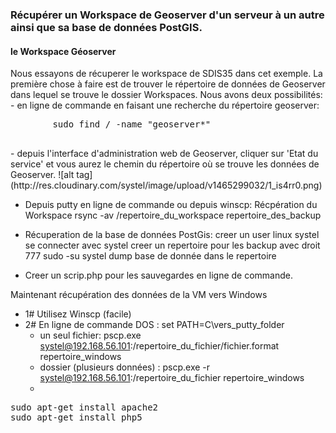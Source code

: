 ### Récupérer un Workspace de Geoserver d'un serveur à un autre ainsi que sa base de données PostGIS.
<h4>le Workspace Géoserver</h4>
Nous essayons de récuperer le workspace de SDIS35 dans cet exemple. La première chose à faire est de trouver le répertoire de données de Geoserver dans lequel se trouve le dossier Workspaces. Nous avons deux possibilités:
- en ligne de commande en faisant une recherche du répertoire geoserver:
	<pre class="lang:default decode:true">
		sudo find / -name "geoserver*"
	</pre>
- depuis l'interface d'administration web de Geoserver, cliquer sur 'Etat du service' et vous aurez le chemin du répertoire où se trouve les données de Geoserver. 
![alt tag](http://res.cloudinary.com/systel/image/upload/v1465299032/1_is4rr0.png)


- Depuis putty en ligne de commande ou depuis winscp: Récpération du Workspace
		rsync -av /repertoire_du_workspace repertoire_des_backup

- Récuperation de la base de données PostGis:
		creer un user linux systel 
		se connecter avec systel
		creer un repertoire pour les backup avec droit 777
		sudo -su systel
		dump base de donnée dans le repertoire
- Creer un scrip.php pour les sauvegardes en ligne de commande. 


Maintenant récupération des données de la VM vers Windows

- 1# Utilisez Winscp (facile)
- 2# En ligne de commande DOS : set PATH=C\vers_putty_folder
	* un seul fichier: pscp.exe systel@192.168.56.101:/repertoire_du_fichier/fichier.format repertoire_windows
	* dossier (plusieurs données) :  pscp.exe -r  systel@192.168.56.101:/repertoire_du_fichier  repertoire_windows
	* 

<pre class="lang:default decode:true">sudo apt-get install apache2
sudo apt-get install php5

</pre>


